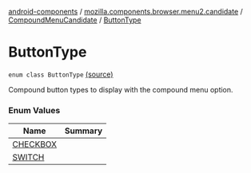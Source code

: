 [android-components](../../../index.md) / [mozilla.components.browser.menu2.candidate](../../index.md) / [CompoundMenuCandidate](../index.md) / [ButtonType](./index.md)

# ButtonType

`enum class ButtonType` [(source)](https://github.com/mozilla-mobile/android-components/blob/master/components/browser/menu2/src/main/java/mozilla/components/browser/menu2/candidate/MenuCandidate.kt#L75)

Compound button types to display with the compound menu option.

### Enum Values

| Name | Summary |
|---|---|
| [CHECKBOX](-c-h-e-c-k-b-o-x.md) |  |
| [SWITCH](-s-w-i-t-c-h.md) |  |
